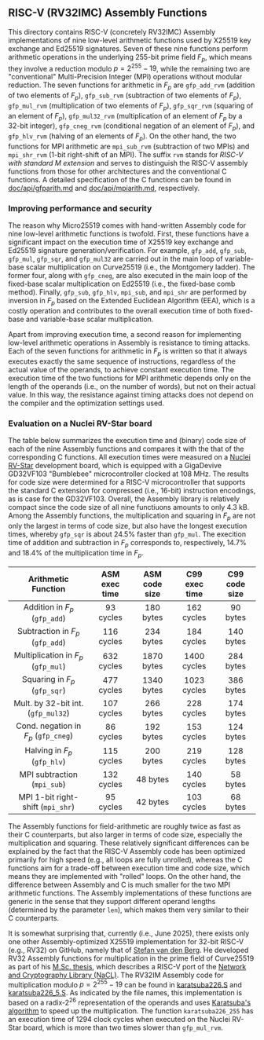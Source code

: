 ## RISC-V (RV32IMC) Assembly Functions

This directory contains RISC-V (concretely RV32IMC) Assembly implementations of nine low-level arithmetic functions used by X25519 key exchange and Ed25519 signatures. Seven of these nine functions perform arithmetic operations in the underlying 255-bit prime field $F_p$, which means they involve a reduction modulo $p = 2^{255} - 19$, while the remaining two are "conventional" Multi-Precision Integer (MPI) operations without modular reduction. The seven functions for arithmetic in $F_p$ are `gfp_add_rvm` (addition of two elements of $F_p$), `gfp_sub_rvm` (subtraction of two elements of $F_p$), `gfp_mul_rvm` (multiplication of two elements of $F_p$), `gfp_sqr_rvm` (squaring of an element of $F_p$), `gfp_mul32_rvm` (multiplication of an element of $F_p$ by a 32-bit integer), `gfp_cneg_rvm` (conditional negation of an element of $F_p$), and `gfp_hlv_rvm` (halving of an elements of $F_p$). On the other hand, the two functions for MPI arithmetic are `mpi_sub_rvm` (subtraction of two MPIs) and `mpi_shr_rvm` (1-bit right-shift of an MPI). The suffix `rvm` stands for _RISC-V with standard M extension_ and serves to distinguish the RISC-V assembly functions from those for other architectures and the conventional C functions. A detailed specification of the C functions can be found in [doc/api/gfparith.md](../../doc/api/gfparith.md) and [doc/api/mpiarith.md](../../doc/api/mpiarith.md), respectively.

### Improving performance and security

The reason why Micro25519 comes with hand-written Assembly code for nine low-level arithmetic functions is twofold. First, these functions have a significant impact on the execution time of X25519 key exchange and Ed25519 signature generation/verification. For example, `gfp_add`, `gfp_sub`, `gfp_mul`, `gfp_sqr`, and `gfp_mul32` are carried out in the main loop of variable-base scalar multiplication on Curve25519 (i.e., the Montgomery ladder). The former four, along with `gfp_cneg`, are also executed in the main loop of the fixed-base scalar multiplication on Ed25519 (i.e., the fixed-base comb method). Finally, `gfp_sub`, `gfp_hlv`, `mpi_sub`, and `mpi_shr` are performed by inversion in $F_p$ based on the Extended Euclidean Algorithm (EEA), which is a costly operation and contributes to the overall execution time of both fixed-base and variable-base scalar multiplication.

Apart from improving execution time, a second reason for implementing low-level arithmetic operations in Assembly is resistance to timing attacks. Each of the seven functions for arithmetic in $F_p$ is written so that it always executes exactly the same sequence of instructions, regardless of the actual value of the operands, to achieve constant execution time. The execution time of the two functions for MPI arithmetic depends only on the length of the operands (i.e., on the number of words), but not on their actual value. In this way, the resistance against timing attacks does not depend on the compiler and the optimization settings used.

### Evaluation on a Nuclei RV-Star board

The table below summarizes the execution time and (binary) code size of each of the nine Assembly functions and compares it with the that of the corresponding C functions. All execution times were measured on a [Nuclei RV-Star](https://doc.nucleisys.com/nuclei_sdk/design/board/gd32vf103v_rvstar.html) development board, which is equipped with a GigaDevive GD32VF103 "Bumblebee" microcontroller clocked at 108 MHz. The results for code size were determined for a RISC-V microcontroller that supports the standard C extension for compressed (i.e., 16-bit) instruction encodings, as is case for the GD32VF103. Overall, the Assembly library is relatively compact since the code size of all nine functiuons amounts to only 4.3 kB. Among the Assembly functions, the multiplication and squaring in $F_p$ are not only the largest in terms of code size, but also have the longest execution times, whereby `gfp_sqr` is about 24.5% faster than `gfp_mul`. The execition time of addition and subtraction in $F_p$ corresponds to, respectively, 14.7% and 18.4% of the multiplication time in $F_p$. 

| Arithmetic Function                  | ASM exec time | ASM code size | C99 exec time | C99 code size |
| :----------------------------------: | :------------:|:------------: | :-----------: | :-----------: |
| Addition in $F_p$ (`gfp_add`)        |    93 cycles  |  180 bytes    |  162 cycles   |  90 bytes     |
| Subtraction in $F_p$ (`gfp_add`)     |   116 cycles  |  234 bytes    |  184 cycles   | 140 bytes     |
| Multiplication in $F_p$ (`gfp_mul`)  |   632 cycles  | 1870 bytes    | 1400 cycles   | 284 bytes     |
| Squaring in $F_p$ (`gfp_sqr`)        |   477 cycles  | 1340 bytes    | 1023 cycles   | 386 bytes     |
| Mult. by 32-bit int. (`gfp_mul32`)   |   107 cycles  |  266 bytes    |  228 cycles   | 174 bytes     |
| Cond. negation in $F_p$ (`gfp_cneg`) |    86 cycles  |  192 bytes    |  153 cycles   | 124 bytes     |
| Halving in $F_p$ (`gfp_hlv`)         |   115 cycles  |  200 bytes    |  219 cycles   | 128 bytes     |
| MPI subtraction (`mpi_sub`)          |   132 cycles  |   48 bytes    |  140 cycles   |  58 bytes     |
| MPI 1-bit right-shift (`mpi_shr`)    |    95 cycles  |   42 bytes    |  103 cycles   |  68 bytes     |

The Assembly functions for field-arithmetic are roughly twice as fast as their C counterparts, but also larger in terms of code size, especially the multiplication and squaring. These relatively significant differences can be explained by the fact that the RISC-V Assembly code has been optimized primarily for high speed (e.g., all loops are fully unrolled), whereas the C functions aim for a trade-off between execution time and code size, which means they are implemented with "rolled" loops. On the other hand, the difference between Assembly and C is much smaller for the two MPI arithmetic functions. The Assembly implementations of these functions are generic in the sense that they support different operand lengths (determined by the parameter `len`), which makes them very similar to their C counterparts.

It is somewhat surprising that, currently (i.e., June 2025), there exists only one other Assembly-optimized X25519 implementation for 32-bit RISC-V (e.g., RV32) on GitHub, namely that of [Stefan van den Berg](https://github.com/stefanberg96/NaCl-RISC-V). He developed RV32 Assembly functions for multiplication in the prime field of Curve25519 as part of his [M.Sc. thesis](https://research.tue.nl/en/studentTheses/risc-v-implementation-of-the-nacl-library), which describes a RISC-V port of the [Network and Cryptography Library (NaCL)](https://nacl.cr.yp.to/). The RV32IM Assembly code for multiplication modulo $p = 2^{255} - 19$ can be found in [karatsuba226.S](https://github.com/stefanberg96/NaCl-RISC-V/blob/master/Programs/WithMultiplication/crypto_scalarmult/curve25519/Radix2.26/karatsuba226.S) and [karatsuba226_5.S](https://github.com/stefanberg96/NaCl-RISC-V/blob/master/Programs/WithMultiplication/crypto_scalarmult/curve25519/Radix2.26/karatsuba226_5.S). As indicated by the file names, this implementation is based on a radix-$2^{26}$ representation of the operands and uses [Karatsuba's algorithm](https://en.wikipedia.org/wiki/Karatsuba_algorithm) to speed up the multiplication. The function `karatsuba226_255` has an execution time of 1294 clock cycles when executed on the Nuclei RV-Star board, which is more than two times slower than `gfp_mul_rvm`.
